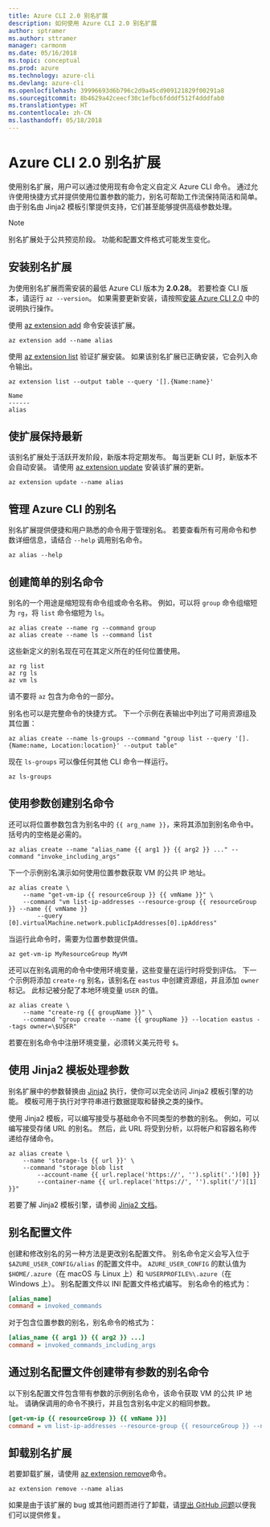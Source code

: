 ```yaml
---
title: Azure CLI 2.0 别名扩展
description: 如何使用 Azure CLI 2.0 别名扩展
author: sptramer
ms.author: sttramer
manager: carmonm
ms.date: 05/16/2018
ms.topic: conceptual
ms.prod: azure
ms.technology: azure-cli
ms.devlang: azure-cli
ms.openlocfilehash: 39996693d6b796c2d9a45cd909121829f00291a8
ms.sourcegitcommit: 8b4629a42ceecf30c1efbc6fdddf512f4dddfab0
ms.translationtype: HT
ms.contentlocale: zh-CN
ms.lasthandoff: 05/18/2018
---
```

# <a name="the-azure-cli-20-alias-extension"></a>Azure CLI 2.0 别名扩展

使用别名扩展，用户可以通过使用现有命令定义自定义 Azure CLI 命令。 通过允许使用快捷方式并提供使用位置参数的能力，别名可帮助工作流保持简洁和简单。 由于别名由 Jinja2 模板引擎提供支持，它们甚至能够提供高级参数处理。

> [!NOTE]
> 别名扩展处于公共预览阶段。 功能和配置文件格式可能发生变化。

## <a name="install-the-alias-extension"></a>安装别名扩展

为使用别名扩展而需安装的最低 Azure CLI 版本为 **2.0.28**。 若要检查 CLI 版本，请运行 `az --version`。 如果需要更新安装，请按照[安装 Azure CLI 2.0](./install-azure-cli.md) 中的说明执行操作。

使用 [az extension add](/cli/azure/extension#az-extension-add) 命令安装该扩展。

```azurecli-interactive
az extension add --name alias
```

使用 [az extension list](/cli/azure/extension#az-extension-list) 验证扩展安装。 如果该别名扩展已正确安装，它会列入命令输出。

```azurecli-interactive
az extension list --output table --query '[].{Name:name}'
```

```output
Name
------
alias
```

## <a name="keep-the-extension-up-to-date"></a>使扩展保持最新

该别名扩展处于活跃开发阶段，新版本将定期发布。 每当更新 CLI 时，新版本不会自动安装。 请使用 [az extension update](/cli/azure/extension#az-extension-update) 安装该扩展的更新。

```azurecli-interactive
az extension update --name alias
```

## <a name="manage-aliases-for-the-azure-cli"></a>管理 Azure CLI 的别名

别名扩展提供便捷和用户熟悉的命令用于管理别名。 若要查看所有可用命令和参数详细信息，请结合 `--help` 调用别名命令。

```azurecli-interactive
az alias --help
```

## <a name="create-simple-alias-commands"></a>创建简单的别名命令

别名的一个用途是缩短现有命令组或命令名称。 例如，可以将 `group` 命令组缩短为 `rg`，将 `list` 命令缩短为 `ls`。

```azurecli-interactive
az alias create --name rg --command group
az alias create --name ls --command list
```

这些新定义的别名现在可在其定义所在的任何位置使用。

```azurecli-interactive
az rg list
az rg ls
az vm ls
```

请不要将 `az` 包含为命令的一部分。

别名也可以是完整命令的快捷方式。 下一个示例在表输出中列出了可用资源组及其位置：

```azurecli-interactive
az alias create --name ls-groups --command "group list --query '[].{Name:name, Location:location}' --output table"
```

现在 `ls-groups` 可以像任何其他 CLI 命令一样运行。

```azurecli-interactive
az ls-groups
```

## <a name="create-an-alias-command-with-arguments"></a>使用参数创建别名命令

还可以将位置参数包含为别名中的 `{{ arg_name }}`，来将其添加到别名命令中。 括号内的空格是必需的。

```azurecli-interactive
az alias create --name "alias_name {{ arg1 }} {{ arg2 }} ..." --command "invoke_including_args"
```

下一个示例别名演示如何使用位置参数获取 VM 的公共 IP 地址。

```azurecli-interactive
az alias create \
    --name "get-vm-ip {{ resourceGroup }} {{ vmName }}" \
    --command "vm list-ip-addresses --resource-group {{ resourceGroup }} --name {{ vmName }}
        --query [0].virtualMachine.network.publicIpAddresses[0].ipAddress"
```

当运行此命令时，需要为位置参数提供值。

```azurecli-interactive
az get-vm-ip MyResourceGroup MyVM
```

还可以在别名调用的命令中使用环境变量，这些变量在运行时将受到评估。 下一个示例将添加 `create-rg` 别名，该别名在 `eastus` 中创建资源组，并且添加 `owner` 标记。 此标记被分配了本地环境变量 `USER` 的值。

```azurecli-interactive
az alias create \
    --name "create-rg {{ groupName }}" \
    --command "group create --name {{ groupName }} --location eastus --tags owner=\$USER"
```

若要在别名命令中注册环境变量，必须转义美元符号 `$`。

## <a name="process-arguments-using-jinja2-templates"></a>使用 Jinja2 模板处理参数

别名扩展中的参数替换由 [Jinja2](http://jinja.pocoo.org/docs/2.10/) 执行，使你可以完全访问 Jinja2 模板引擎的功能。 模板可用于执行对字符串进行数据提取和替换之类的操作。

使用 Jinja2 模板，可以编写接受与基础命令不同类型的参数的别名。 例如，可以编写接受存储 URL 的别名。 然后，此 URL 将受到分析，以将帐户和容器名称传递给存储命令。

```azurecli-interactive
az alias create \
    --name 'storage-ls {{ url }}' \
    --command "storage blob list
        --account-name {{ url.replace('https://', '').split('.')[0] }}
        --container-name {{ url.replace('https://', '').split('/')[1] }}"
```

若要了解 Jinja2 模板引擎，请参阅 [Jinja2 文档](http://jinja.pocoo.org/docs/2.10/templates/)。

## <a name="alias-configuration-file"></a>别名配置文件

创建和修改别名的另一种方法是更改别名配置文件。 别名命令定义会写入位于 `$AZURE_USER_CONFIG/alias` 的配置文件中。 `AZURE_USER_CONFIG` 的默认值为 `$HOME/.azure`（在 macOS 与 Linux 上）和 `%USERPROFILE%\.azure`（在 Windows 上）。 别名配置文件以 INI 配置文件格式编写。 别名命令的格式为：

```ini
[alias_name]
command = invoked_commands
```

对于包含位置参数的别名，别名命令的格式为：

```ini
[alias_name {{ arg1 }} {{ arg2 }} ...]
command = invoked_commands_including_args
```

## <a name="create-an-alias-command-with-arguments-via-the-alias-configuration-file"></a>通过别名配置文件创建带有参数的别名命令

以下别名配置文件包含带有参数的示例别名命令，该命令获取 VM 的公共 IP 地址。 请确保调用的命令不换行，并且包含别名中定义的相同参数。

```ini
[get-vm-ip {{ resourceGroup }} {{ vmName }}]
command = vm list-ip-addresses --resource-group {{ resourceGroup }} --name {{ vmName }} --query [0].virtualMachine.network.publicIpAddresses[0].ipAddress
```

## <a name="uninstall-the-alias-extension"></a>卸载别名扩展

若要卸载扩展，请使用 [az extension remove](/cli/azure/extension#az-extension-remove)命令。

```azurecli-interactive
az extension remove --name alias
```

如果是由于该扩展的 bug 或其他问题而进行了卸载，请[提出 GitHub 问题](https://github.com/Azure/azure-cli-extensions/issues)以便我们可以提供修复。
